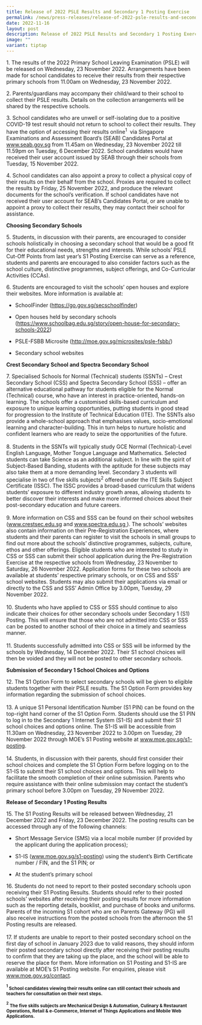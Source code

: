 ```yaml
---
title: Release of 2022 PSLE Results and Secondary 1 Posting Exercise
permalink: /news/press-releases/release-of-2022-psle-results-and-secondary-1-posting-exercise/
date: 2022-11-16
layout: post
description: Release of 2022 PSLE Results and Secondary 1 Posting Exercise
image: ""
variant: tiptap
---
```

<p>1. The results of the 2022 Primary School Leaving Examination (PSLE) will
be released on Wednesday, 23 November 2022. Arrangements have been made
for school candidates to receive their results from their respective primary
schools from 11.00am on Wednesday, 23 November 2022.</p>
<p>2. Parents/guardians may accompany their child/ward to their school to
collect their PSLE results. Details on the collection arrangements will
be shared by the respective schools.</p>
<p>3. School candidates who are unwell or self-isolating due to a positive
COVID-19 test result should not return to school to collect their results.
They have the option of accessing their results online<sup>1</sup>&nbsp;
via Singapore Examinations and Assessment Board’s (SEAB) Candidates Portal
at <a href="http://www.seab.gov.sg/" rel="noopener noreferrer nofollow" target="_blank"><u>www.seab.gov.sg</u></a> from
11.45am on Wednesday, 23 November 2022 till 11.59pm on Tuesday, 6 December
2022. School candidates would have received their user account issued by
SEAB through their schools from Tuesday, 15 November 2022.</p>
<p>4. School candidates can also appoint a proxy to collect a physical copy
of their results on their behalf from the school. Proxies are required
to collect the results by Friday, 25 November 2022, and produce the relevant
documents for the school’s verification. If school candidates have not
received their user account for SEAB’s Candidates Portal, or are unable
to appoint a proxy to collect their results, they may contact their school
for assistance.&nbsp;</p>
<p><strong>Choosing Secondary Schools</strong>
</p>
<p>5.&nbsp;Students, in discussion with their parents, are encouraged to
consider schools holistically in choosing a secondary school that would
be a good fit for their educational needs, strengths and interests. While
schools’ PSLE Cut-Off Points from last year’s S1 Posting Exercise can serve
as a reference, students and parents are encouraged to also consider factors
such as the school culture, distinctive programmes, subject offerings,
and Co-Curricular Activities (CCAs).</p>
<p>6. Students are encouraged to visit the schools’ open houses and explore
their websites. More information is available at:</p>
<ul data-tight="true" class="tight">
<li>
<p>SchoolFinder (<a href="https://go.gov.sg/secschoolfinder" rel="noopener noreferrer nofollow" target="_blank"><u>https://go.gov.sg/secschoolfinder</u></a>)</p>
</li>
<li>
<p>Open houses held by secondary schools (<a href="http://www.schoolbag.edu.sg/story/open-house-for-secondary-schools-2022" rel="noopener noreferrer nofollow" target="_blank"><u>https://www.schoolbag.edu.sg/story/open-house-for-secondary-schools-2022</u></a>)</p>
</li>
<li>
<p>PSLE-FSBB Microsite (<a href="http://moe.gov.sg/microsites/psle-fsbb/" rel="noopener noreferrer nofollow" target="_blank"><u>http://moe.gov.sg/microsites/psle-fsbb/</u></a>)</p>
</li>
<li>
<p>Secondary school websites</p>
</li>
</ul>
<p><strong>Crest Secondary School and Spectra Secondary School</strong>
</p>
<p>7. Specialised Schools for Normal (Technical) students (SSNTs) – Crest
Secondary School (CSS) and Spectra Secondary School (SSS) – offer an alternative
educational pathway for students eligible for the Normal (Technical) course,
who have an interest in practice-oriented, hands-on learning. The schools
offer a customised skills-based curriculum and exposure to unique learning
opportunities, putting students in good stead for progression to the Institute
of Technical Education (ITE). The SSNTs also provide a whole-school approach
that emphasises values, socio-emotional learning and character-building.
This in turn helps to nurture holistic and confident learners who are ready
to seize the opportunities of the future.&nbsp;
<br>
<br>8. Students in the SSNTs will typically study GCE Normal (Technical)-Level
English Language, Mother Tongue Language and Mathematics. Selected students
can take Science as an additional subject. In line with the spirit of Subject-Based
Banding, students with the aptitude for these subjects may also take them
at a more demanding level. Secondary 3 students will specialise in two
of five skills subjects<sup>2</sup> offered under the ITE Skills Subject
Certificate (ISSC). The ISSC provides a broad-based curriculum that widens
students’ exposure to different industry growth areas, allowing students
to better discover their interests and make more informed choices about
their post-secondary education and future careers.&nbsp;
<br>
<br>9. More information on CSS and SSS can be found on their school websites
(<a href="http://www.crestsec.edu.sg/" rel="noopener noreferrer nofollow" target="_blank"><u>www.crestsec.edu.sg</u></a> and
<a href="http://www.spectra.edu.sg/" rel="noopener noreferrer nofollow" target="_blank"><u>www.spectra.edu.sg</u>
</a>). The schools’ websites also contain information on their Pre-Registration
Experiences, where students and their parents can register to visit the
schools in small groups to find out more about the schools’ distinctive
programmes, subjects, culture, ethos and other offerings. Eligible students
who are interested to study in CSS or SSS can submit their school application
during the Pre-Registration Exercise at the respective schools from Wednesday,
23 November to Saturday, 26 November 2022. Application forms for these
two schools are available at students’ respective primary schools, or on
CSS and SSS’ school websites. Students may also submit their applications
via email or directly to the CSS and SSS’ Admin Office by 3.00pm, Tuesday,
29 November 2022.
<br>
<br>10. Students who have applied to CSS or SSS should continue to also indicate
their choices for other secondary schools under Secondary 1 (S1) Posting.
This will ensure that those who are not admitted into CSS or SSS can be
posted to another school of their choice in a timely and seamless manner.&nbsp;
<br>
<br>11. Students successfully admitted into CSS or SSS will be informed by
the schools by Wednesday, 14 December 2022. Their S1 school choices will
then be voided and they will not be posted to other secondary schools.</p>
<p><strong>Submission of Secondary 1 School Choices and Options</strong>
</p>
<p>12. The S1 Option Form to select secondary schools will be given to eligible
students together with their PSLE results. The S1 Option Form provides
key information regarding the submission of school choices.
<br>
<br>13. A unique S1 Personal Identification Number (S1 PIN) can be found on
the top-right hand corner of the S1 Option Form. Students should use the
S1 PIN to log in to the Secondary 1 Internet System (S1-IS) and submit
their S1 school choices and options online. The S1-IS will be accessible
from 11.30am on Wednesday, 23 November 2022 to 3.00pm on Tuesday, 29 November
2022 through MOE’s S1 Posting website at <a href="http://www.moe.gov.sg/s1-posting" rel="noopener noreferrer nofollow" target="_blank"><u>www.moe.gov.sg/s1-posting</u></a>.&nbsp;
<br>
<br>14. Students, in discussion with their parents, should first consider
their school choices and complete the S1 Option Form before logging on
to the S1-IS to submit their S1 school choices and options. This will help
to facilitate the smooth completion of their online submission. Parents
who require assistance with their online submission may contact the student’s
primary school before 3.00pm on Tuesday, 29 November 2022.</p>
<p><strong>Release of Secondary 1 Posting Results</strong>
</p>
<p>15. The S1 Posting Results will be released between Wednesday, 21 December
2022 and Friday, 23 December 2022. The posting results can be accessed
through any of the following channels:
<br>
</p>
<ul data-tight="true" class="tight">
<li>
<p>Short Message Service (SMS) via a local mobile number (if provided by
the applicant during the application process);</p>
</li>
<li>
<p>S1-IS (<a href="http://www.moe.gov.sg/s1-posting" rel="noopener noreferrer nofollow" target="_blank"><u>www.moe.gov.sg/s1-posting</u></a>)
using the student’s Birth Certificate number / FIN, and the S1 PIN; or</p>
</li>
<li>
<p>At the student’s primary school</p>
</li>
</ul>
<p>16. Students do not need to report to their posted secondary schools upon
receiving their S1 Posting Results. Students should refer to their posted
schools’ websites after receiving their posting results for more information
such as the reporting details, booklist, and purchase of books and uniforms.
Parents of the incoming S1 cohort who are on Parents Gateway (PG) will
also receive instructions from the posted schools from the afternoon the
S1 Posting results are released.&nbsp;
<br>
<br>17. If students are unable to report to their posted secondary school
on the first day of school in January 2023 due to valid reasons, they should
inform their posted secondary school directly after receiving their posting
results to confirm that they are taking up the place, and the school will
be able to reserve the place for them. More information on S1 Posting and
S1-IS are available at MOE’s S1 Posting website. For enquiries, please
visit <a href="http://www.moe.gov.sg/contact" rel="noopener noreferrer nofollow" target="_blank"><u>www.moe.gov.sg/contact</u></a>.</p>
<p><strong><sup><sub>1</sub></sup><sub> School candidates viewing their results online can still contact their schools and teachers for consultation on their next steps.</sub></strong>
</p>
<p><strong><sup><sub>2</sub></sup><sub> The five skills subjects are Mechanical Design &amp; Automation, Culinary &amp; Restaurant Operations, Retail &amp; e-Commerce, Internet of Things Applications and Mobile Web Applications.</sub></strong>
</p>